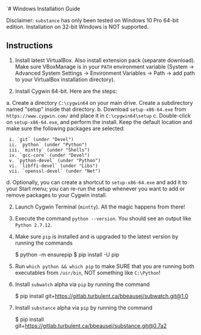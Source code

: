`# Windows Installation Guide

Disclaimer: `substance` has only been tested on Windows 10 Pro 64-bit edition.
Installation on 32-bit Windows is NOT supported.

## Instructions

1. Install latest VirtualBox. Also install extension pack (separate download).
Make sure VBoxManage is in your `PATH` environment variable (System -> Advanced
System Settings -> Environment Variables -> Path -> add path to your VirtualBox
installation directory).

2. Install Cygwin 64-bit. Here are the steps:

  a. Create a directory `C:\cygwin64` on your main drive. Create a subdirectory
     named "setup" inside that directory.
  b. Download `setup-x86-64.exe` from `https://www.cygwin.com/` and place it in
     `C:\cygwin64\setup`
  c. Double-click on `setup-x86-64.exe`, and perform the install. Keep the
     default location and make sure the following packages are selected:

     i. `git` (under "Devel")
     ii. `python` (under "Python")
     iii. `mintty` (under "Shells")
     iv. `gcc-core` (under "Devel")
     v. `python-devel` (under "Python")
     vi. `libffi-devel` (under "Libs")
     vii. `openssl-devel` (under "Net")

  d. Optionally, you can create a shortcut to `setup-x86-64.exe` and add it to
     your Start menu; you can re-run the setup whenever you want to add or
     remove packages to your Cygwin install.

2. Launch Cygwin Terminal (`mintty`). All the magic happens from there!

3. Execute the command `python --version`. You should see an output like `Python 2.7.12`.

4. Make sure `pip` is installed and is upgraded to the latest version by running
   the commands

    $ python -m ensurepip
    $ pip install -U pip

5. Run `which python && which pip` to make SURE that you are running both
   executables from `/usr/bin`, NOT something like `C:\Python`!

6. Install `subwatch` alpha via `pip` by running the command

    $ pip install git+https://gitlab.turbulent.ca/bbeausej/subwatch.git@1.0

6. Install `substance` alpha via `pip` by running the command

    $ pip install git+https://gitlab.turbulent.ca/bbeausej/substance.git@0.7a2


